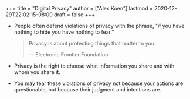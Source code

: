 +++
title = "Digital Privacy"
author = ["Alex Koen"]
lastmod = 2020-12-29T22:02:15-08:00
draft = false
+++

-   People often defend violations of privacy with the phrase, "if you have nothing to hide you have nothing to fear."

    > Privacy is about protecting things that matter to you.
    >
    > — Electronic Frontier Foundation

<!--listend-->

-   Privacy is the right to choose what information you share and with whom you share it.

-   You may fear these violations of privacy not because your actions are questionable, but because their judgment and intentions are.
